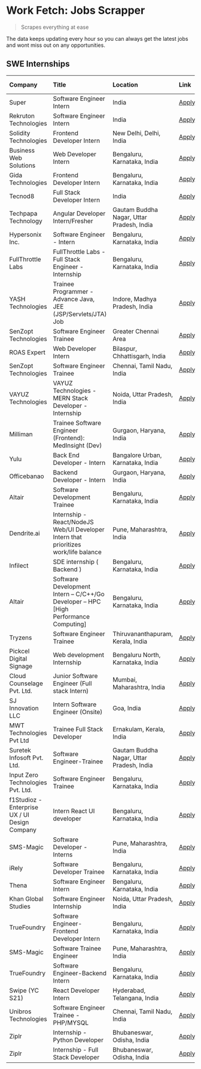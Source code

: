 # Work Fetch: Jobs Scrapper
> Scrapes everything at ease

The data keeps updating every hour so you can always get the latest jobs and wont miss out on any opportunities.

## SWE Internships
<!--START_SECTION:workfetch-->
| Company                                       | Title                                                                                | Location                                  | Link                                                                                                                                                                                                                                                                                                              | Date Posted   |
|:----------------------------------------------|:-------------------------------------------------------------------------------------|:------------------------------------------|:------------------------------------------------------------------------------------------------------------------------------------------------------------------------------------------------------------------------------------------------------------------------------------------------------------------|:--------------|
| Super                                         | Software Engineer Intern                                                             | India                                     | [Apply](https://in.linkedin.com/jobs/view/software-engineer-intern-at-super-3832648104?position=27&pageNum=0&refId=Y3tn%2B4wu5FhMK1Es4qaEnQ%3D%3D&trackingId=Jh%2FxcFHPgeFLVY8E7t5XAQ%3D%3D&trk=public_jobs_jserp-result_search-card)                                                                             | 2024-02-23    |
| Rekruton Technologies                         | Software Engineer Intern                                                             | India                                     | [Apply](https://in.linkedin.com/jobs/view/software-engineer-intern-at-rekruton-technologies-3838288724?position=46&pageNum=0&refId=Y3tn%2B4wu5FhMK1Es4qaEnQ%3D%3D&trackingId=JQcmBH2dFSa9cJyrEqvncg%3D%3D&trk=public_jobs_jserp-result_search-card)                                                               | 2024-02-23    |
| Solidity Technologies                         | Frontend Developer Intern                                                            | New Delhi, Delhi, India                   | [Apply](https://in.linkedin.com/jobs/view/frontend-developer-intern-at-solidity-technologies-3831583934?position=51&pageNum=0&refId=Y3tn%2B4wu5FhMK1Es4qaEnQ%3D%3D&trackingId=3bv8BHb2gBh4VTBOuHplPw%3D%3D&trk=public_jobs_jserp-result_search-card)                                                              | 2024-02-22    |
| Business Web Solutions                        | Web Developer Intern                                                                 | Bengaluru, Karnataka, India               | [Apply](https://in.linkedin.com/jobs/view/web-developer-intern-at-business-web-solutions-3835789494?position=21&pageNum=0&refId=Y3tn%2B4wu5FhMK1Es4qaEnQ%3D%3D&trackingId=tqWi3yrNKrIH6fB0KEgbEw%3D%3D&trk=public_jobs_jserp-result_search-card)                                                                  | 2024-02-21    |
| Gida Technologies                             | Frontend Developer Intern                                                            | Bengaluru, Karnataka, India               | [Apply](https://in.linkedin.com/jobs/view/frontend-developer-intern-at-gida-technologies-3836040945?position=30&pageNum=0&refId=Y3tn%2B4wu5FhMK1Es4qaEnQ%3D%3D&trackingId=pt333oDpECA6tw0EVpov3w%3D%3D&trk=public_jobs_jserp-result_search-card)                                                                  | 2024-02-21    |
| Tecnod8                                       | Full Stack Developer Intern                                                          | India                                     | [Apply](https://in.linkedin.com/jobs/view/full-stack-developer-intern-at-tecnod8-3830985407?position=56&pageNum=0&refId=Y3tn%2B4wu5FhMK1Es4qaEnQ%3D%3D&trackingId=X2a1EblnduPL2bx37VIIPw%3D%3D&trk=public_jobs_jserp-result_search-card)                                                                          | 2024-02-21    |
| Techpapa Technology                           | Angular Developer Intern/Fresher                                                     | Gautam Buddha Nagar, Uttar Pradesh, India | [Apply](https://in.linkedin.com/jobs/view/angular-developer-intern-fresher-at-techpapa-technology-3834305862?position=45&pageNum=0&refId=Y3tn%2B4wu5FhMK1Es4qaEnQ%3D%3D&trackingId=akVN3nTgV53pOI7RIR59uQ%3D%3D&trk=public_jobs_jserp-result_search-card)                                                         | 2024-02-20    |
| Hypersonix Inc.                               | Software Engineer - Intern                                                           | Bengaluru, Karnataka, India               | [Apply](https://in.linkedin.com/jobs/view/software-engineer-intern-at-hypersonix-inc-3833055982?position=3&pageNum=0&refId=Y3tn%2B4wu5FhMK1Es4qaEnQ%3D%3D&trackingId=7y0T087LuG3AKguevupszA%3D%3D&trk=public_jobs_jserp-result_search-card)                                                                       | 2024-02-18    |
| FullThrottle Labs                             | FullThrottle Labs - Full Stack Engineer - Internship                                 | Bengaluru, Karnataka, India               | [Apply](https://in.linkedin.com/jobs/view/fullthrottle-labs-full-stack-engineer-internship-at-fullthrottle-labs-3829636016?position=48&pageNum=0&refId=Y3tn%2B4wu5FhMK1Es4qaEnQ%3D%3D&trackingId=wsD78F%2FjvmJ47RtvGinN2Q%3D%3D&trk=public_jobs_jserp-result_search-card)                                         | 2024-02-17    |
| YASH Technologies                             | Trainee Programmer - Advance Java, JEE (JSP/Servlets/JTA) Job                        | Indore, Madhya Pradesh, India             | [Apply](https://in.linkedin.com/jobs/view/trainee-programmer-advance-java-jee-jsp-servlets-jta-job-at-yash-technologies-3811759183?position=13&pageNum=0&refId=Y3tn%2B4wu5FhMK1Es4qaEnQ%3D%3D&trackingId=ryFDxSL99v48crh6zRs7%2FQ%3D%3D&trk=public_jobs_jserp-result_search-card)                                 | 2024-02-13    |
| SenZopt Technologies                          | Software Engineer Trainee                                                            | Greater Chennai Area                      | [Apply](https://in.linkedin.com/jobs/view/software-engineer-trainee-at-senzopt-technologies-3827688781?position=31&pageNum=0&refId=Y3tn%2B4wu5FhMK1Es4qaEnQ%3D%3D&trackingId=vlFmFMiGB2c%2B9b3tex%2FyQA%3D%3D&trk=public_jobs_jserp-result_search-card)                                                           | 2024-02-12    |
| ROAS Expert                                   | Web Developer Intern                                                                 | Bilaspur, Chhattisgarh, India             | [Apply](https://in.linkedin.com/jobs/view/web-developer-intern-at-roas-expert-3828189292?position=35&pageNum=0&refId=Y3tn%2B4wu5FhMK1Es4qaEnQ%3D%3D&trackingId=TImVPrFyVHDZeW78EBurvg%3D%3D&trk=public_jobs_jserp-result_search-card)                                                                             | 2024-02-12    |
| SenZopt Technologies                          | Software Engineer Trainee                                                            | Chennai, Tamil Nadu, India                | [Apply](https://in.linkedin.com/jobs/view/software-engineer-trainee-at-senzopt-technologies-3827686880?position=43&pageNum=0&refId=Y3tn%2B4wu5FhMK1Es4qaEnQ%3D%3D&trackingId=BMIyhJ4B3zPXwLsdhSq1DA%3D%3D&trk=public_jobs_jserp-result_search-card)                                                               | 2024-02-12    |
| VAYUZ Technologies                            | VAYUZ Technologies - MERN Stack Developer - Internship                               | Noida, Uttar Pradesh, India               | [Apply](https://in.linkedin.com/jobs/view/vayuz-technologies-mern-stack-developer-internship-at-vayuz-technologies-3822619356?position=50&pageNum=0&refId=Y3tn%2B4wu5FhMK1Es4qaEnQ%3D%3D&trackingId=yLjC%2FuSNtu3n20%2BXMUiaxQ%3D%3D&trk=public_jobs_jserp-result_search-card)                                    | 2024-02-10    |
| Milliman                                      | Trainee Software Engineer (Frontend): MedInsight (Dev)                               | Gurgaon, Haryana, India                   | [Apply](https://in.linkedin.com/jobs/view/trainee-software-engineer-frontend-medinsight-dev-at-milliman-3792874280?position=5&pageNum=0&refId=Y3tn%2B4wu5FhMK1Es4qaEnQ%3D%3D&trackingId=YhJq7rCFHgfs0pWZU0%2BMGw%3D%3D&trk=public_jobs_jserp-result_search-card)                                                  | 2024-02-09    |
| Yulu                                          | Back End Developer - Intern                                                          | Bangalore Urban, Karnataka, India         | [Apply](https://in.linkedin.com/jobs/view/back-end-developer-intern-at-yulu-3821682220?position=10&pageNum=0&refId=Y3tn%2B4wu5FhMK1Es4qaEnQ%3D%3D&trackingId=70QGDNUJdDA9aVClosusrg%3D%3D&trk=public_jobs_jserp-result_search-card)                                                                               | 2024-02-04    |
| Officebanao                                   | Backend Developer - Intern                                                           | Gurgaon, Haryana, India                   | [Apply](https://in.linkedin.com/jobs/view/backend-developer-intern-at-officebanao-3814263731?position=20&pageNum=0&refId=Y3tn%2B4wu5FhMK1Es4qaEnQ%3D%3D&trackingId=dtoXldDSX6HgHpRO1zaLDA%3D%3D&trk=public_jobs_jserp-result_search-card)                                                                         | 2024-01-31    |
| Altair                                        | Software Development Trainee                                                         | Bengaluru, Karnataka, India               | [Apply](https://in.linkedin.com/jobs/view/software-development-trainee-at-altair-3817606202?position=23&pageNum=0&refId=Y3tn%2B4wu5FhMK1Es4qaEnQ%3D%3D&trackingId=s1DG8rQ1AepHpt7b6l6vOA%3D%3D&trk=public_jobs_jserp-result_search-card)                                                                          | 2024-01-31    |
| Dendrite.ai                                   | Internship - React/NodeJS Web/UI Developer Intern that prioritizes work/life balance | Pune, Maharashtra, India                  | [Apply](https://in.linkedin.com/jobs/view/internship-react-nodejs-web-ui-developer-intern-that-prioritizes-work-life-balance-at-dendrite-ai-3818948068?position=29&pageNum=0&refId=Y3tn%2B4wu5FhMK1Es4qaEnQ%3D%3D&trackingId=qBpi6u1s7Ny9DHxcHnBTNw%3D%3D&trk=public_jobs_jserp-result_search-card)               | 2024-01-31    |
| Infilect                                      | SDE internship ( Backend )                                                           | Bengaluru, Karnataka, India               | [Apply](https://in.linkedin.com/jobs/view/sde-internship-backend-at-infilect-3815120558?position=25&pageNum=0&refId=Y3tn%2B4wu5FhMK1Es4qaEnQ%3D%3D&trackingId=w%2FA%2F4exEDpuycfkiO797MA%3D%3D&trk=public_jobs_jserp-result_search-card)                                                                          | 2024-01-25    |
| Altair                                        | Software Development Intern – C/C++/Go Developer – HPC [High Performance Computing]  | Bengaluru, Karnataka, India               | [Apply](https://in.linkedin.com/jobs/view/software-development-intern-%E2%80%93-c-c%2B%2B-go-developer-%E2%80%93-hpc-high-performance-computing-at-altair-3809167074?position=57&pageNum=0&refId=Y3tn%2B4wu5FhMK1Es4qaEnQ%3D%3D&trackingId=txSlU9uxptoni9PKTZovYQ%3D%3D&trk=public_jobs_jserp-result_search-card) | 2024-01-19    |
| Tryzens                                       | Software Engineer Trainee                                                            | Thiruvananthapuram, Kerala, India         | [Apply](https://in.linkedin.com/jobs/view/software-engineer-trainee-at-tryzens-3809363491?position=36&pageNum=0&refId=Y3tn%2B4wu5FhMK1Es4qaEnQ%3D%3D&trackingId=Ekw%2BpDTrfGmQANjDGDhvPw%3D%3D&trk=public_jobs_jserp-result_search-card)                                                                          | 2024-01-18    |
| Pickcel Digital Signage                       | Web development Internship                                                           | Bengaluru North, Karnataka, India         | [Apply](https://in.linkedin.com/jobs/view/web-development-internship-at-pickcel-digital-signage-3826062393?position=55&pageNum=0&refId=Y3tn%2B4wu5FhMK1Es4qaEnQ%3D%3D&trackingId=uXVE1VkeIOs8pRuWv5fEBA%3D%3D&trk=public_jobs_jserp-result_search-card)                                                           | 2024-01-15    |
| Cloud Counselage Pvt. Ltd.                    | Junior Software Engineer (Full stack Intern)                                         | Mumbai, Maharashtra, India                | [Apply](https://in.linkedin.com/jobs/view/junior-software-engineer-full-stack-intern-at-cloud-counselage-pvt-ltd-3803132814?position=17&pageNum=0&refId=Y3tn%2B4wu5FhMK1Es4qaEnQ%3D%3D&trackingId=wKk0dk2H%2Fb4DszMgB%2FhJmw%3D%3D&trk=public_jobs_jserp-result_search-card)                                      | 2024-01-11    |
| SJ Innovation LLC                             | Intern Software Engineer (Onsite)                                                    | Goa, India                                | [Apply](https://in.linkedin.com/jobs/view/intern-software-engineer-onsite-at-sj-innovation-llc-3799959011?position=32&pageNum=0&refId=Y3tn%2B4wu5FhMK1Es4qaEnQ%3D%3D&trackingId=eNkRNEPftVRRtTXXp8LXPQ%3D%3D&trk=public_jobs_jserp-result_search-card)                                                            | 2024-01-11    |
| MWT Technologies Pvt Ltd                      | Trainee Full Stack Developer                                                         | Ernakulam, Kerala, India                  | [Apply](https://in.linkedin.com/jobs/view/trainee-full-stack-developer-at-mwt-technologies-pvt-ltd-3800921715?position=4&pageNum=0&refId=Y3tn%2B4wu5FhMK1Es4qaEnQ%3D%3D&trackingId=MCeOl9gggSgb16u15x%2BNpA%3D%3D&trk=public_jobs_jserp-result_search-card)                                                       | 2024-01-09    |
| Suretek Infosoft Pvt. Ltd.                    | Software Engineer-Trainee                                                            | Gautam Buddha Nagar, Uttar Pradesh, India | [Apply](https://in.linkedin.com/jobs/view/software-engineer-trainee-at-suretek-infosoft-pvt-ltd-3800934643?position=15&pageNum=0&refId=Y3tn%2B4wu5FhMK1Es4qaEnQ%3D%3D&trackingId=eEbDtYgKI0pi8Au4OgPVtQ%3D%3D&trk=public_jobs_jserp-result_search-card)                                                           | 2024-01-09    |
| Input Zero Technologies Pvt. Ltd.             | Software Engineer Trainee                                                            | Bengaluru, Karnataka, India               | [Apply](https://in.linkedin.com/jobs/view/software-engineer-trainee-at-input-zero-technologies-pvt-ltd-3800927643?position=24&pageNum=0&refId=Y3tn%2B4wu5FhMK1Es4qaEnQ%3D%3D&trackingId=V5VEmes%2BlXoZH1toCcyhvQ%3D%3D&trk=public_jobs_jserp-result_search-card)                                                  | 2024-01-09    |
| f1Studioz - Enterprise UX / UI Design Company | Intern React UI developer                                                            | Bengaluru, Karnataka, India               | [Apply](https://in.linkedin.com/jobs/view/intern-react-ui-developer-at-f1studioz-enterprise-ux-ui-design-company-3796354738?position=6&pageNum=0&refId=Y3tn%2B4wu5FhMK1Es4qaEnQ%3D%3D&trackingId=hxbxChL01hvxlz4jzVVp9g%3D%3D&trk=public_jobs_jserp-result_search-card)                                           | 2024-01-08    |
| SMS-Magic                                     | Software Developer -Interns                                                          | Pune, Maharashtra, India                  | [Apply](https://in.linkedin.com/jobs/view/software-developer-interns-at-sms-magic-3799485343?position=28&pageNum=0&refId=Y3tn%2B4wu5FhMK1Es4qaEnQ%3D%3D&trackingId=k5kf1Mnwea%2FFaA7%2FkbwH2Q%3D%3D&trk=public_jobs_jserp-result_search-card)                                                                     | 2024-01-05    |
| iRely                                         | Software Developer Trainee                                                           | Bengaluru, Karnataka, India               | [Apply](https://in.linkedin.com/jobs/view/software-developer-trainee-at-irely-3801577534?position=9&pageNum=0&refId=Y3tn%2B4wu5FhMK1Es4qaEnQ%3D%3D&trackingId=nozraLdo0LEzubp1dA1DSg%3D%3D&trk=public_jobs_jserp-result_search-card)                                                                              | 2023-12-22    |
| Thena                                         | Software Engineer Intern                                                             | Bengaluru, Karnataka, India               | [Apply](https://in.linkedin.com/jobs/view/software-engineer-intern-at-thena-3778731751?position=12&pageNum=0&refId=Y3tn%2B4wu5FhMK1Es4qaEnQ%3D%3D&trackingId=8LxlPAnA3Ntr9ry%2BaEj%2FdQ%3D%3D&trk=public_jobs_jserp-result_search-card)                                                                           | 2023-12-05    |
| Khan Global Studies                           | Software Engineer Internship                                                         | Noida, Uttar Pradesh, India               | [Apply](https://in.linkedin.com/jobs/view/software-engineer-internship-at-khan-global-studies-3766942197?position=44&pageNum=0&refId=Y3tn%2B4wu5FhMK1Es4qaEnQ%3D%3D&trackingId=%2B3KZrLjc%2BaYIkBRsYouNmg%3D%3D&trk=public_jobs_jserp-result_search-card)                                                         | 2023-11-27    |
| TrueFoundry                                   | Software Engineer- Frontend Developer Intern                                         | Bengaluru, Karnataka, India               | [Apply](https://in.linkedin.com/jobs/view/software-engineer-frontend-developer-intern-at-truefoundry-3790095058?position=11&pageNum=0&refId=Y3tn%2B4wu5FhMK1Es4qaEnQ%3D%3D&trackingId=DVvWSNM9KFm0fJJ%2FdKoXAg%3D%3D&trk=public_jobs_jserp-result_search-card)                                                    | 2023-11-24    |
| SMS-Magic                                     | Software Trainee Engineer                                                            | Pune, Maharashtra, India                  | [Apply](https://in.linkedin.com/jobs/view/software-trainee-engineer-at-sms-magic-3761409781?position=22&pageNum=0&refId=Y3tn%2B4wu5FhMK1Es4qaEnQ%3D%3D&trackingId=bnXxqnd470Q%2FiStC0UbaiQ%3D%3D&trk=public_jobs_jserp-result_search-card)                                                                        | 2023-11-16    |
| TrueFoundry                                   | Software Engineer-Backend Intern                                                     | Bengaluru, Karnataka, India               | [Apply](https://in.linkedin.com/jobs/view/software-engineer-backend-intern-at-truefoundry-3779508170?position=26&pageNum=0&refId=Y3tn%2B4wu5FhMK1Es4qaEnQ%3D%3D&trackingId=QVyA%2B5Cn1A2%2Fu5uSRPsmLw%3D%3D&trk=public_jobs_jserp-result_search-card)                                                             | 2023-11-10    |
| Swipe (YC S21)                                | React Developer Intern                                                               | Hyderabad, Telangana, India               | [Apply](https://in.linkedin.com/jobs/view/react-developer-intern-at-swipe-yc-s21-3737600089?position=14&pageNum=0&refId=Y3tn%2B4wu5FhMK1Es4qaEnQ%3D%3D&trackingId=pu66%2FLne%2Fpqi6qS6EAJiPw%3D%3D&trk=public_jobs_jserp-result_search-card)                                                                      | 2023-10-13    |
| Unibros Technologies                          | Software Engineer Trainee - PHP/MYSQL                                                | Chennai, Tamil Nadu, India                | [Apply](https://in.linkedin.com/jobs/view/software-engineer-trainee-php-mysql-at-unibros-technologies-3656599241?position=33&pageNum=0&refId=Y3tn%2B4wu5FhMK1Es4qaEnQ%3D%3D&trackingId=arBMtsKZI%2BdFyqnNOBJI7w%3D%3D&trk=public_jobs_jserp-result_search-card)                                                   | 2023-06-12    |
| Ziplr                                         | Internship - Python Developer                                                        | Bhubaneswar, Odisha, India                | [Apply](https://in.linkedin.com/jobs/view/internship-python-developer-at-ziplr-3645677592?position=54&pageNum=0&refId=Y3tn%2B4wu5FhMK1Es4qaEnQ%3D%3D&trackingId=J%2FR9%2FMNZ%2FxlHcmYc3QQK8Q%3D%3D&trk=public_jobs_jserp-result_search-card)                                                                      | 2023-06-02    |
| Ziplr                                         | Internship - Full Stack Developer                                                    | Bhubaneswar, Odisha, India                | [Apply](https://in.linkedin.com/jobs/view/internship-full-stack-developer-at-ziplr-3645675705?position=60&pageNum=0&refId=Y3tn%2B4wu5FhMK1Es4qaEnQ%3D%3D&trackingId=%2FQnGT5JhH%2BO%2BKv2jflExfg%3D%3D&trk=public_jobs_jserp-result_search-card)                                                                  | 2023-06-02    |
<!--END_SECTION:workfetch-->
